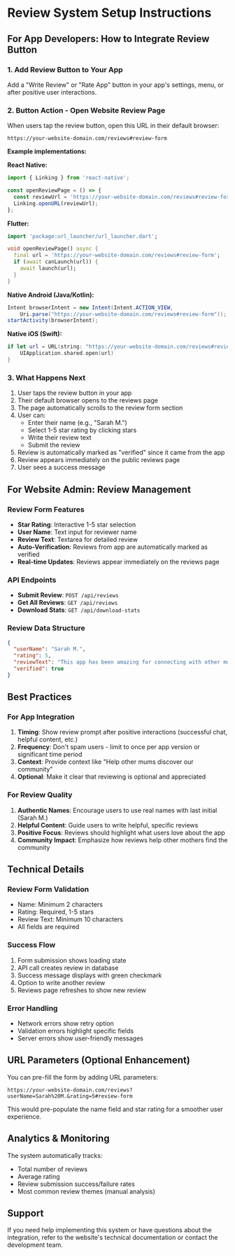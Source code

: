 # Review System Setup Instructions

## For App Developers: How to Integrate Review Button

### 1. Add Review Button to Your App

Add a "Write Review" or "Rate App" button in your app's settings, menu, or after positive user interactions.

### 2. Button Action - Open Website Review Page

When users tap the review button, open this URL in their default browser:

```
https://your-website-domain.com/reviews#review-form
```

**Example implementations:**

**React Native:**
```javascript
import { Linking } from 'react-native';

const openReviewPage = () => {
  const reviewUrl = 'https://your-website-domain.com/reviews#review-form';
  Linking.openURL(reviewUrl);
};
```

**Flutter:**
```dart
import 'package:url_launcher/url_launcher.dart';

void openReviewPage() async {
  final url = 'https://your-website-domain.com/reviews#review-form';
  if (await canLaunch(url)) {
    await launch(url);
  }
}
```

**Native Android (Java/Kotlin):**
```java
Intent browserIntent = new Intent(Intent.ACTION_VIEW, 
    Uri.parse("https://your-website-domain.com/reviews#review-form"));
startActivity(browserIntent);
```

**Native iOS (Swift):**
```swift
if let url = URL(string: "https://your-website-domain.com/reviews#review-form") {
    UIApplication.shared.open(url)
}
```

### 3. What Happens Next

1. User taps the review button in your app
2. Their default browser opens to the reviews page
3. The page automatically scrolls to the review form section
4. User can:
   - Enter their name (e.g., "Sarah M.")
   - Select 1-5 star rating by clicking stars
   - Write their review text
   - Submit the review
5. Review is automatically marked as "verified" since it came from the app
6. Review appears immediately on the public reviews page
7. User sees a success message

## For Website Admin: Review Management

### Review Form Features
- **Star Rating**: Interactive 1-5 star selection
- **User Name**: Text input for reviewer name
- **Review Text**: Textarea for detailed review
- **Auto-Verification**: Reviews from app are automatically marked as verified
- **Real-time Updates**: Reviews appear immediately on the reviews page

### API Endpoints
- **Submit Review**: `POST /api/reviews`
- **Get All Reviews**: `GET /api/reviews`
- **Download Stats**: `GET /api/download-stats`

### Review Data Structure
```json
{
  "userName": "Sarah M.",
  "rating": 5,
  "reviewText": "This app has been amazing for connecting with other mums!",
  "verified": true
}
```

## Best Practices

### For App Integration
1. **Timing**: Show review prompt after positive interactions (successful chat, helpful content, etc.)
2. **Frequency**: Don't spam users - limit to once per app version or significant time period
3. **Context**: Provide context like "Help other mums discover our community"
4. **Optional**: Make it clear that reviewing is optional and appreciated

### For Review Quality
1. **Authentic Names**: Encourage users to use real names with last initial (Sarah M.)
2. **Helpful Content**: Guide users to write helpful, specific reviews
3. **Positive Focus**: Reviews should highlight what users love about the app
4. **Community Impact**: Emphasize how reviews help other mothers find the community

## Technical Details

### Review Form Validation
- Name: Minimum 2 characters
- Rating: Required, 1-5 stars
- Review Text: Minimum 10 characters
- All fields are required

### Success Flow
1. Form submission shows loading state
2. API call creates review in database
3. Success message displays with green checkmark
4. Option to write another review
5. Reviews page refreshes to show new review

### Error Handling
- Network errors show retry option
- Validation errors highlight specific fields
- Server errors show user-friendly messages

## URL Parameters (Optional Enhancement)

You can pre-fill the form by adding URL parameters:

```
https://your-website-domain.com/reviews?userName=Sarah%20M.&rating=5#review-form
```

This would pre-populate the name field and star rating for a smoother user experience.

## Analytics & Monitoring

The system automatically tracks:
- Total number of reviews
- Average rating
- Review submission success/failure rates
- Most common review themes (manual analysis)

## Support

If you need help implementing this system or have questions about the integration, refer to the website's technical documentation or contact the development team.